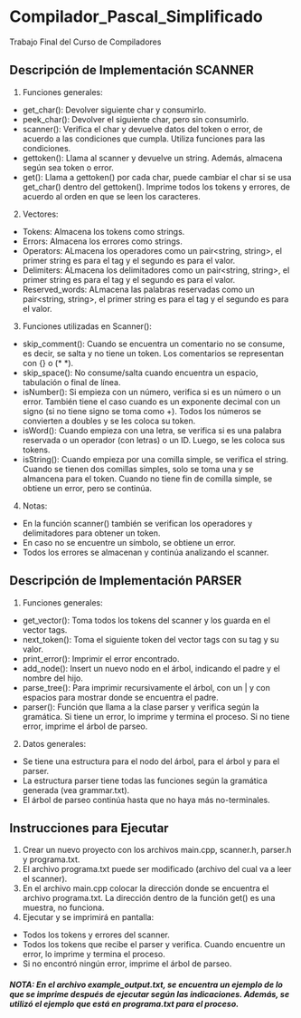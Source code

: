 # Compilador_Pascal_Simplificado
Trabajo Final del Curso de Compiladores

## Descripción de Implementación SCANNER
1. Funciones generales:
  - get_char(): Devolver siguiente char y consumirlo.
  - peek_char(): Devolver el siguiente char, pero sin consumirlo. 
  - scanner(): Verifica el char y devuelve datos del token o error, de acuerdo a las condiciones que cumpla. Utiliza funciones para las condiciones.  
  - gettoken(): Llama al scanner y devuelve un string. Además, almacena según sea token o error.
  - get(): Llama a gettoken() por cada char, puede cambiar el char si se usa get_char() dentro del gettoken(). Imprime todos los tokens y errores, de acuerdo al orden en que se leen los caracteres.
  
2. Vectores:
  - Tokens: Almacena los tokens como strings.
  - Errors: Almacena los errores como strings.
  - Operators: ALmacena los operadores como un pair<string, string>, el primer string es para el tag y el segundo es para el valor.
  - Delimiters: ALmacena los delimitadores como un pair<string, string>, el primer string es para el tag y el segundo es para el valor.
  - Reserved_words: ALmacena las palabras reservadas como un pair<string, string>, el primer string es para el tag y el segundo es para el valor.

3. Funciones utilizadas en Scanner():
  - skip_comment(): Cuando se encuentra un comentario no se consume, es decir, se salta y no tiene un token. Los comentarios se representan con {} o (* *).
  - skip_space(): No consume/salta cuando encuentra un espacio, tabulación o final de línea.
  - isNumber(): Si empieza con un número, verifica si es un número o un error. También tiene el caso cuando es un exponente decimal con un signo (si no tiene signo se toma como +). Todos los números se convierten a doubles y se les coloca su token.
  - isWord(): Cuando empieza con una letra, se verifica si es una palabra reservada o un operador (con letras) o un ID. Luego, se les coloca sus tokens.
  - isString(): Cuando empieza por una comilla simple, se verifica el string. Cuando se tienen dos comillas simples, solo se toma una y se almancena para el token. Cuando no tiene fin de comilla simple, se obtiene un error, pero se continúa.
  
  4. Notas:
  - En la función scanner() también se verifican los operadores y delimitadores para obtener un token.
  - En caso no se encuentre un símbolo, se obtiene un error.
  - Todos los errores se almacenan y continúa analizando el scanner.

## Descripción de Implementación PARSER
1. Funciones generales:
  - get_vector(): Toma todos los tokens del scanner y los guarda en el vector tags.
  - next_token(): Toma el siguiente token del vector tags con su tag y su valor.
  - print_error(): Imprimir el error encontrado.
  - add_node(): Insert un nuevo nodo en el árbol, indicando el padre y el nombre del hijo.
  - parse_tree(): Para imprimir recursivamente el árbol, con un | y con espacios para mostrar donde se encuentra el padre.
  - parser(): Función que llama a la clase parser y verifica según la gramática. Si tiene un error, lo imprime y termina el proceso.
             Si no tiene error, imprime el árbol de parseo.
             
2. Datos generales:
  - Se tiene una estructura para el nodo del árbol, para el árbol y para el parser.
  - La estructura parser tiene todas las funciones según la gramática generada (vea grammar.txt).
  - El árbol de parseo continúa hasta que no haya más no-terminales.

## Instrucciones para Ejecutar

1. Crear un nuevo proyecto con los archivos main.cpp, scanner.h, parser.h y programa.txt.
2. El archivo programa.txt puede ser modificado (archivo del cual va a leer el scanner).
3. En el archivo main.cpp colocar la dirección donde se encuentra el archivo programa.txt. La dirección dentro de la función get() es una muestra, no funciona.
4. Ejecutar y se imprimirá en pantalla:
  - Todos los tokens y errores del scanner. 
  - Todos los tokens que recibe el parser y verifica. Cuando encuentre un error, lo imprime y termina el proceso.
  - Si no encontró ningún error, imprime el árbol de parseo.

##### NOTA: En el archivo example_output.txt, se encuentra un ejemplo de lo que se imprime después de ejecutar según las indicaciones. Además, se utilizó el ejemplo que está en programa.txt para el proceso.
